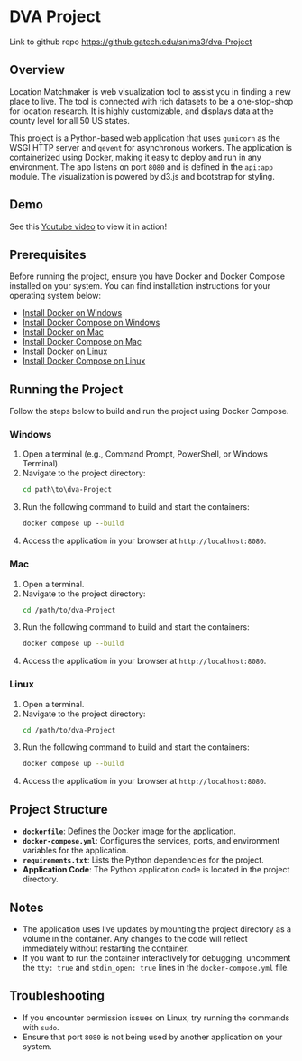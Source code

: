 # DVA Project

Link to github repo
https://github.gatech.edu/snima3/dva-Project

## Overview

Location Matchmaker is web visualization tool to assist you in finding a new place to live. The tool is connected with rich datasets to be a one-stop-shop for location research. It is highly customizable, and displays data at the county level for all 50 US states.

This project is a Python-based web application that uses `gunicorn` as the WSGI HTTP server and `gevent` for asynchronous workers. The application is containerized using Docker, making it easy to deploy and run in any environment. The app listens on port `8080` and is defined in the `api:app` module. The visualization is powered by d3.js and bootstrap for styling.

## Demo
See this [Youtube video](https://youtu.be/g5X8BfC0dlE) to view it in action!

## Prerequisites

Before running the project, ensure you have Docker and Docker Compose installed on your system. You can find installation instructions for your operating system below:

- [Install Docker on Windows](https://docs.docker.com/desktop/install/windows/)
- [Install Docker Compose on Windows](https://docs.docker.com/compose/install/)
- [Install Docker on Mac](https://docs.docker.com/desktop/install/mac/)
- [Install Docker Compose on Mac](https://docs.docker.com/compose/install/)
- [Install Docker on Linux](https://docs.docker.com/engine/install/)
- [Install Docker Compose on Linux](https://docs.docker.com/compose/install/)

## Running the Project

Follow the steps below to build and run the project using Docker Compose.

### Windows

1. Open a terminal (e.g., Command Prompt, PowerShell, or Windows Terminal).
2. Navigate to the project directory:
   ```cmd
   cd path\to\dva-Project
   ```
3. Run the following command to build and start the containers:
   ```cmd
   docker compose up --build
   ```
4. Access the application in your browser at `http://localhost:8080`.

### Mac

1. Open a terminal.
2. Navigate to the project directory:
   ```bash
   cd /path/to/dva-Project
   ```
3. Run the following command to build and start the containers:
   ```bash
   docker compose up --build
   ```
4. Access the application in your browser at `http://localhost:8080`.

### Linux

1. Open a terminal.
2. Navigate to the project directory:
   ```bash
   cd /path/to/dva-Project
   ```
3. Run the following command to build and start the containers:
   ```bash
   docker compose up --build
   ```
4. Access the application in your browser at `http://localhost:8080`.

## Project Structure

- **`dockerfile`**: Defines the Docker image for the application.
- **`docker-compose.yml`**: Configures the services, ports, and environment variables for the application.
- **`requirements.txt`**: Lists the Python dependencies for the project.
- **Application Code**: The Python application code is located in the project directory.

## Notes

- The application uses live updates by mounting the project directory as a volume in the container. Any changes to the code will reflect immediately without restarting the container.
- If you want to run the container interactively for debugging, uncomment the `tty: true` and `stdin_open: true` lines in the `docker-compose.yml` file.

## Troubleshooting

- If you encounter permission issues on Linux, try running the commands with `sudo`.
- Ensure that port `8080` is not being used by another application on your system.

